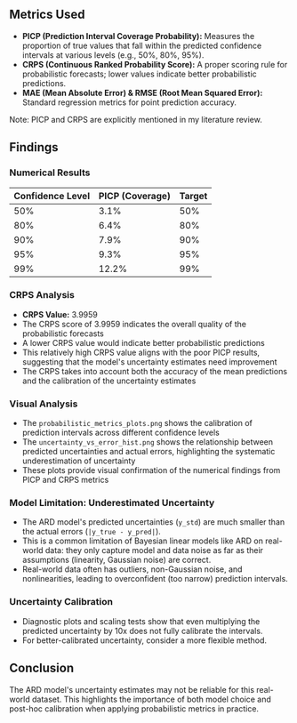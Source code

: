## Metrics Used
- **PICP (Prediction Interval Coverage Probability):** Measures the proportion of true values that fall within the predicted confidence intervals at various levels (e.g., 50%, 80%, 95%).
- **CRPS (Continuous Ranked Probability Score):** A proper scoring rule for probabilistic forecasts; lower values indicate better probabilistic predictions.
- **MAE (Mean Absolute Error) & RMSE (Root Mean Squared Error):** Standard regression metrics for point prediction accuracy.

Note: PICP and CRPS are explicitly mentioned in my literature review.

## Findings
### Numerical Results
| Confidence Level | PICP (Coverage) | Target |
|------------------|-----------------|--------|
| 50%              | 3.1%            | 50%    |
| 80%              | 6.4%            | 80%    |
| 90%              | 7.9%            | 90%    |
| 95%              | 9.3%            | 95%    |
| 99%              | 12.2%           | 99%    |

### CRPS Analysis
- **CRPS Value:** 3.9959
- The CRPS score of 3.9959 indicates the overall quality of the probabilistic forecasts
- A lower CRPS value would indicate better probabilistic predictions
- This relatively high CRPS value aligns with the poor PICP results, suggesting that the model's uncertainty estimates need improvement
- The CRPS takes into account both the accuracy of the mean predictions and the calibration of the uncertainty estimates

### Visual Analysis
- The `probabilistic_metrics_plots.png` shows the calibration of prediction intervals across different confidence levels
- The `uncertainty_vs_error_hist.png` shows the relationship between predicted uncertainties and actual errors, highlighting the systematic underestimation of uncertainty
- These plots provide visual confirmation of the numerical findings from PICP and CRPS metrics

### Model Limitation: Underestimated Uncertainty
- The ARD model's predicted uncertainties (`y_std`) are much smaller than the actual errors (`|y_true - y_pred|`).
- This is a common limitation of Bayesian linear models like ARD on real-world data: they only capture model and data noise as far as their assumptions (linearity, Gaussian noise) are correct.
- Real-world data often has outliers, non-Gaussian noise, and nonlinearities, leading to overconfident (too narrow) prediction intervals.

### Uncertainty Calibration
- Diagnostic plots and scaling tests show that even multiplying the predicted uncertainty by 10x does not fully calibrate the intervals.
- For better-calibrated uncertainty, consider a more flexible method.

## Conclusion
The ARD model's uncertainty estimates may not be reliable for this real-world dataset. This highlights the importance of both model choice and post-hoc calibration when applying probabilistic metrics in practice.
